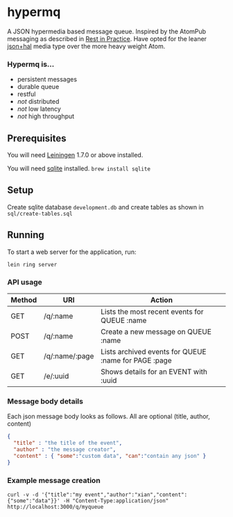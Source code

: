 # hypermq

A JSON hypermedia based message queue. Inspired by the AtomPub messaging as described in [Rest in Practice][1]. Have opted for the leaner [json+hal][2] media type over the more heavy weight Atom.

[1]: http://restinpractice.com/book/
[2]: http://stateless.co/hal_specification.html 

### Hypermq is...

* persistent messages 
* durable queue
* restful
* *not* distributed
* *not* low latency
* *not* high throughput

## Prerequisites

You will need [Leiningen][3] 1.7.0 or above installed.

[3]: https://github.com/technomancy/leiningen

You will need [sqlite][4] installed. `brew install sqlite`

[4]: https://sqlite.org

## Setup

Create sqlite database `development.db` and create tables as shown in `sql/create-tables.sql` 

## Running

To start a web server for the application, run:

    lein ring server

### API usage

Method | URI | Action
--- | --- | ---
GET | /q/:name | Lists the most recent events for QUEUE :name
POST | /q/:name | Create a new message on QUEUE :name
GET | /q/:name/:page | Lists archived events for QUEUE :name for PAGE :page
GET | /e/:uuid | Shows details for an EVENT with :uuid

### Message body details

Each json message body looks as follows. All are optional (title, author, content)

```json
{
  "title" : "the title of the event",
  "author" : "the message creator",
  "content" : { "some":"custom data", "can":"contain any json" }
}
```

### Example message creation

`curl -v -d '{"title":"my event","author":"xian","content":{"some":"data"}}' -H "Content-Type:application/json" http://localhost:3000/q/myqueue`

